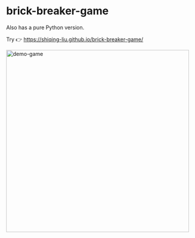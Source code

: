 # brick-breaker-game

Also has a pure Python version.

Try 👉 <https://shiqing-liu.github.io/brick-breaker-game/>


<img width="490" alt="demo-game" src="https://github.com/user-attachments/assets/ac393394-43c3-49ef-8328-66c12a992f10">
